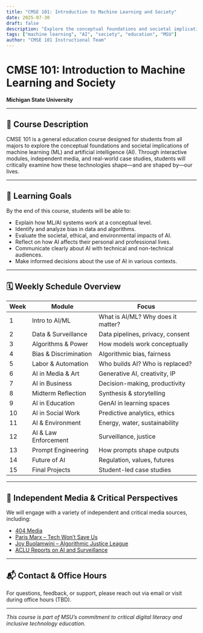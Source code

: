 ```yaml
---
title: "CMSE 101: Introduction to Machine Learning and Society"
date: 2025-07-30
draft: false
description: "Explore the conceptual foundations and societal implications of machine learning and artificial intelligence at Michigan State University."
tags: ["machine learning", "AI", "society", "education", "MSU"]
author: "CMSE 101 Instructional Team"
---
```


# CMSE 101: Introduction to Machine Learning and Society

**Michigan State University**  

---

## 📘 Course Description

CMSE 101 is a general education course designed for students from all majors to explore the conceptual foundations and societal implications of machine learning (ML) and artificial intelligence (AI). Through interactive modules, independent media, and real-world case studies, students will critically examine how these technologies shape—and are shaped by—our lives.

---

## 🎯 Learning Goals

By the end of this course, students will be able to:

- Explain how ML/AI systems work at a conceptual level.
- Identify and analyze bias in data and algorithms.
- Evaluate the societal, ethical, and environmental impacts of AI.
- Reflect on how AI affects their personal and professional lives.
- Communicate clearly about AI with technical and non-technical audiences.
- Make informed decisions about the use of AI in various contexts.

---

## 🗓️ Weekly Schedule Overview

| Week | Module | Focus |
|------|--------|-------|
| 1 | Intro to AI/ML | What is AI/ML? Why does it matter? |
| 2 | Data & Surveillance | Data pipelines, privacy, consent |
| 3 | Algorithms & Power | How models work conceptually |
| 4 | Bias & Discrimination | Algorithmic bias, fairness |
| 5 | Labor & Automation | Who builds AI? Who is replaced? |
| 6 | AI in Media & Art | Generative AI, creativity, IP |
| 7 | AI in Business | Decision-making, productivity |
| 8 | Midterm Reflection | Synthesis & storytelling |
| 9 | AI in Education | GenAI in learning spaces |
| 10 | AI in Social Work | Predictive analytics, ethics |
| 11 | AI & Environment | Energy, water, sustainability |
| 12 | AI & Law Enforcement | Surveillance, justice |
| 13 | Prompt Engineering | How prompts shape outputs |
| 14 | Future of AI | Regulation, values, futures |
| 15 | Final Projects | Student-led case studies |

---

## 🔗 Independent Media & Critical Perspectives

We will engage with a variety of independent and critical media sources, including:

- [404 Media](https://www.404media.co/)
- [Paris Marx – Tech Won’t Save Us](https://techwontsave.us/)
- [Joy Buolamwini – Algorithmic Justice League](https://www.ajl.org/)
- [ACLU Reports on AI and Surveillance](https://www.aclu.org/)

---

## 📬 Contact & Office Hours

For questions, feedback, or support, please reach out via email or visit during office hours (TBD).

---

*This course is part of MSU’s commitment to critical digital literacy and inclusive technology education.*

